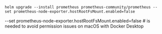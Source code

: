 
```
helm upgrade --install prometheus prometheus-community/prometheus --set prometheus-node-exporter.hostRootFsMount.enabled=false
```

--set prometheus-node-exporter.hostRootFsMount.enabled=false
# is needed to avoid permission issues on macOS with Docker Desktop
